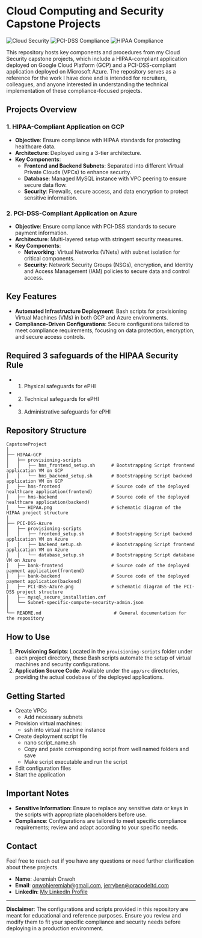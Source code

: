 # Cloud Computing and Security Capstone Projects

![Cloud Security](https://img.shields.io/badge/Cloud-Security-blue?style=flat-square) ![PCI-DSS Compliance](https://img.shields.io/badge/NodeJS-v18+-blueviolet?style=flat-square) ![HIPAA Compliance](https://img.shields.io/badge/OpenJDK-v17+-red?style=flat-square)

This repository hosts key components and procedures from my Cloud Security capstone projects, which include a HIPAA-compliant application deployed on Google Cloud Platform (GCP) and a PCI-DSS-compliant application deployed on Microsoft Azure. The repository serves as a reference for the work I have done and is intended for recruiters, colleagues, and anyone interested in understanding the technical implementation of these compliance-focused projects.

## Projects Overview

### 1. HIPAA-Compliant Application on GCP

- **Objective**: Ensure compliance with HIPAA standards for protecting healthcare data.
- **Architecture**: Deployed using a 3-tier architecture.
- **Key Components**:
  - **Frontend and Backend Subnets**: Separated into different Virtual Private Clouds (VPCs) to enhance security.
  - **Database**: Managed MySQL instance with VPC peering to ensure secure data flow.
  - **Security**: Firewalls, secure access, and data encryption to protect sensitive information.

### 2\. PCI-DSS-Compliant Application on Azure

- **Objective**: Ensure compliance with PCI-DSS standards to secure payment information.
- **Architecture**: Multi-layered setup with stringent security measures.
- **Key Components**:
  - **Networking**: Virtual Networks (VNets) with subnet isolation for critical components.
  - **Security**: Network Security Groups (NSGs), encryption, and Identity and Access Management (IAM) policies to secure data and control access.

## Key Features

- **Automated Infrastructure Deployment**: Bash scripts for provisioning Virtual Machines (VMs) in both GCP and Azure environments.
- **Compliance-Driven Configurations**: Secure configurations tailored to meet compliance requirements, focusing on data protection, encryption, and secure access controls.

## Required 3 safeguards of the HIPAA Security Rule

- 1. Physical safeguards for ePHI
- 2. Technical safeguards for ePHI
- 3. Administrative safeguards for ePHI

## Repository Structure

```
CapstoneProject
│
├── HIPAA-GCP
│   ├── provisioning-scripts
│   │   ├── hms_frontend_setup.sh      # Bootstrapping Script frontend application VM on GCP
│   │   └── hms_backend_setup.sh       # Bootstrapping Script backend application VM on GCP
│   ├── hms-frontend                   # Source code of the deployed healthcare application(frontend)
│   ├── hms-backend                    # Source code of the deployed healthcare application(backend)
│   └── HIPAA.png                      # Schematic diagram of the HIPAA project structure
│
├── PCI-DSS-Azure
│   ├── provisioning-scripts
│   │   ├── frontend_setup.sh          # Bootstrapping Script backend application VM on Azure
│   │   ├── backend_setup.sh           # Bootstrapping Script frontend application VM on Azure
│   │   └── database_setup.sh          # Bootstrapping Script database VM on Azure
│   ├── bank-frontend                  # Source code of the deployed payment application(frontend)
│   ├── bank-backend                   # Source code of the deployed payment application(backend)
│   ├── PCI-DSS-Azure.png              # Schematic diagram of the PCI-DSS project structure
│   ├── mysql_secure_installation.cnf
│   └── Subnet-specific-compute-security-admin.json
│
└── README.md                           # General documentation for the repository
```

## How to Use

1.  **Provisioning Scripts**: Located in the `provisioning-scripts` folder under each project directory, these Bash scripts automate the setup of virtual machines and security configurations.
2.  **Application Source Code**: Available under the `app/src` directories, providing the actual codebase of the deployed applications.

## Getting Started

- Create VPCs
  - Add necessary subnets
- Provision virtual machines:
  - ssh into virtual machine instance
- Create deployment script file
  - nano script_name.sh
  - Copy and paste corresponding script from well named folders and save
  - Make script executable and run the script
- Edit configuration files
- Start the application

## Important Notes

- **Sensitive Information**: Ensure to replace any sensitive data or keys in the scripts with appropriate placeholders before use.
- **Compliance**: Configurations are tailored to meet specific compliance requirements; review and adapt according to your specific needs.

## Contact

Feel free to reach out if you have any questions or need further clarification about these projects.

- **Name**: Jeremiah Onwoh
- **Email**: onwohjeremiah@gmail.com, jerryben@oracodeltd.com
- **LinkedIn**: [My LinkedIn Profile](https://www.linkedin.com/in/jerrybenoc)

---

**Disclaimer**: The configurations and scripts provided in this repository are meant for educational and reference purposes. Ensure you review and modify them to fit your specific compliance and security needs before deploying in a production environment.
